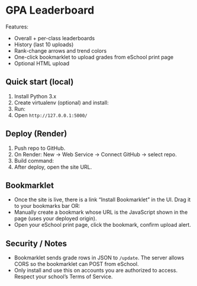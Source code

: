 # GPA Leaderboard

Features:
- Overall + per-class leaderboards
- History (last 10 uploads)
- Rank-change arrows and trend colors
- One-click bookmarklet to upload grades from eSchool print page
- Optional HTML upload

## Quick start (local)
1. Install Python 3.x
2. Create virtualenv (optional) and install:
3. Run:
4. Open `http://127.0.0.1:5000/`

## Deploy (Render)
1. Push repo to GitHub.
2. On Render: New → Web Service → Connect GitHub → select repo.
3. Build command:
5. After deploy, open the site URL.

## Bookmarklet
- Once the site is live, there is a link “Install Bookmarklet” in the UI. Drag it to your bookmarks bar OR:
- Manually create a bookmark whose URL is the JavaScript shown in the page (uses your deployed origin).
- Open your eSchool print page, click the bookmark, confirm upload alert.

## Security / Notes
- Bookmarklet sends grade rows in JSON to `/update`. The server allows CORS so the bookmarklet can POST from eSchool.
- Only install and use this on accounts you are authorized to access. Respect your school’s Terms of Service.
